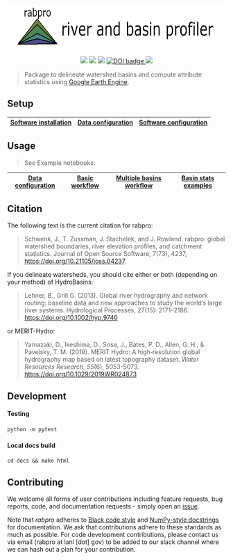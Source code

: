 
<p align="center">
<a href='https:///VeinsOfTheEarth.github.io/rabpro/'><img src="docs/_static/logo_banner.png" height=100/></a>
</p>

<p align="center">  
  <a href=https://github.com/psf/black><img src=https://img.shields.io/badge/code%20style-black-000000.svg></a>
  <a href=https://anaconda.org/conda-forge/rabpro><img src=https://anaconda.org/conda-forge/rabpro/badges/version.svg></a>
  <a href=https://github.com/VeinsOfTheEarth/rabpro/actions/workflows/build.yaml><img src=https://github.com/VeinsOfTheEarth/rabpro/actions/workflows/build.yaml/badge.svg></a>
  <a style="border-width:0" href="https://doi.org/10.21105/joss.04237">
  <img src="https://joss.theoj.org/papers/10.21105/joss.04237/status.svg" alt="DOI badge" >
</a>
    <a href=https://doi.org/10.5281/zenodo.6600732><img src=https://zenodo.org/badge/DOI/10.5281/zenodo.6600732.svg></a>
</p>

> Package to delineate watershed basins and compute attribute statistics using [Google Earth Engine](https://developers.google.com/earth-engine/).

## Setup

|[Software installation](https://veinsoftheearth.github.io/rabpro/install/index.html)|[Data configuration](https://veinsoftheearth.github.io/rabpro/configure/index.html#data)|[Software configuration](https://veinsoftheearth.github.io/rabpro/configure/index.html#software)|
|--|--|--|

## Usage

> See Example notebooks:

|[Data configuration](https://veinsoftheearth.github.io/rabpro/examples/notebooks/downloading_data.html)|[Basic workflow](https://veinsoftheearth.github.io/rabpro/examples/notebooks/basic_example.html)|[Multiple basins workflow](https://veinsoftheearth.github.io/rabpro/examples/notebooks/multiple_basins.html)|[Basin stats examples](https://veinsoftheearth.github.io/rabpro/examples/notebooks/basin_stats.html)|
|--|--|--|--|

## Citation

The following text is the current citation for rabpro:

> Schwenk, J., T. Zussman, J. Stachelek, and J. Rowland.  rabpro: global watershed boundaries, river elevation profiles, and catchment statistics.  Journal of Open Source Software, 7(73), 4237, https://doi.org/10.21105/joss.04237.

If you delineate watersheds, you should cite either or both (depending on your method) of HydroBasins:

> Lehner, B., Grill G. (2013). Global river hydrography and network routing: baseline data and new approaches to study the world’s large river systems. Hydrological Processes, 27(15): 2171–2186. <https://doi.org/10.1002/hyp.9740>

or MERIT-Hydro:

> Yamazaki, D., Ikeshima, D., Sosa, J., Bates, P. D., Allen, G. H., & Pavelsky, T. M. (2019). MERIT Hydro: A high‐resolution global hydrography map based on latest topography dataset. *Water Resources Research*, *55*(6), 5053-5073. <https://doi.org/10.1029/2019WR024873>

## Development

#### Testing

```python
python -m pytest
```

#### Local docs build

```shell
cd docs && make html
```

## Contributing

We welcome all forms of user contributions including feature requests, bug reports, code, and documentation requests - simply open an [issue](https://github.com/VeinsOfTheEarth/rabpro/issues).

Note that *rabpro* adheres to [Black code style](https://black.readthedocs.io/en/stable/) and [NumPy-style docstrings](https://numpydoc.readthedocs.io/en/latest/format.html#docstring-standard) for documentation. We ask that contributions adhere to these standards as much as possible. For code development contributions, please contact us via email (rabpro at lanl [dot] gov) to be added to our slack channel where we can hash out a plan for your contribution.
